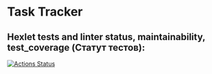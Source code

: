 # **Task Tracker**
## Hexlet tests and linter status, maintainability, test_coverage (Статут тестов):
[![Actions Status](https://github.com/mrjonsonDD/python-project-lvl4/workflows/hexlet-check/badge.svg)](https://github.com/mrjonsonDD/python-project-lvl4/actions)